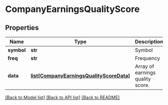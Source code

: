 # CompanyEarningsQualityScore

## Properties
Name | Type | Description | Notes
------------ | ------------- | ------------- | -------------
**symbol** | **str** | Symbol | [optional] 
**freq** | **str** | Frequency | [optional] 
**data** | [**list[CompanyEarningsQualityScoreData]**](CompanyEarningsQualityScoreData.md) | Array of earnings quality score. | [optional] 

[[Back to Model list]](../README.md#documentation-for-models) [[Back to API list]](../README.md#documentation-for-api-endpoints) [[Back to README]](../README.md)


